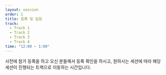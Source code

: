 ```yaml
---
layout: session
order: 1
title: 등록 및 입장
track:
  - Track 1
  - Track 2
  - Track 3
  - Track 4
time: "12:00 ~ 1:00"
---
```

사전에 참가 등록을 하고 오신 분들께서 등록 확인을 하시고, 원하시는 세션에 따라 해당 세션이 진행되는 트랙으로 이동하는 시간입니다.
